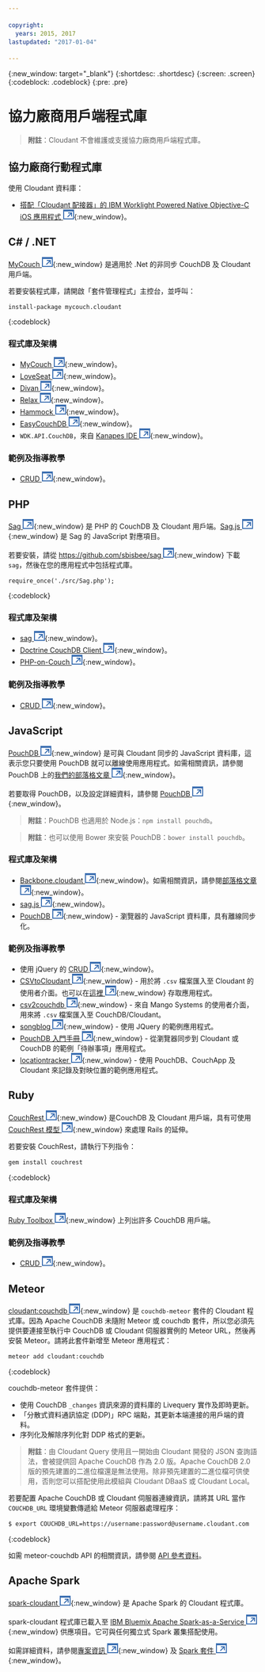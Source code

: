 ```yaml
---

copyright:
  years: 2015, 2017
lastupdated: "2017-01-04"

---
```


{:new_window: target="_blank"}
{:shortdesc: .shortdesc}
{:screen: .screen}
{:codeblock: .codeblock}
{:pre: .pre}

# 協力廠商用戶端程式庫

>   **附註**：Cloudant 不會維護或支援協力廠商用戶端程式庫。

## 協力廠商行動程式庫

使用 Cloudant 資料庫：

-   [搭配「Cloudant 配接器」的 IBM Worklight Powered Native Objective-C iOS 應用程式 ![外部鏈結圖示](../images/launch-glyph.svg "外部鏈結圖示")](http://www.tricedesigns.com/2014/11/17/ibm-worklight-powered-native-objective-c-ios-apps/){:new_window}。

## C# / .NET

[MyCouch ![外部鏈結圖示](../images/launch-glyph.svg "外部鏈結圖示")](https://github.com/danielwertheim/mycouch){:new_window} 是適用於 .Net 的非同步 CouchDB 及 Cloudant 用戶端。

若要安裝程式庫，請開啟「套件管理程式」主控台，並呼叫：

```
install-package mycouch.cloudant
```
{:codeblock}

### 程式庫及架構

-   [MyCouch ![外部鏈結圖示](../images/launch-glyph.svg "外部鏈結圖示")](https://github.com/danielwertheim/mycouch){:new_window}。
-   [LoveSeat ![外部鏈結圖示](../images/launch-glyph.svg "外部鏈結圖示")](https://github.com/soitgoes/LoveSeat){:new_window}。
-   [Divan ![外部鏈結圖示](../images/launch-glyph.svg "外部鏈結圖示")](https://github.com/foretagsplatsen/Divan){:new_window}。
-   [Relax ![外部鏈結圖示](../images/launch-glyph.svg "外部鏈結圖示")](https://github.com/arobson/Relax){:new_window}。
-   [Hammock ![外部鏈結圖示](../images/launch-glyph.svg "外部鏈結圖示")](http://code.google.com/p/relax-net/){:new_window}。
-   [EasyCouchDB ![外部鏈結圖示](../images/launch-glyph.svg "外部鏈結圖示")](https://github.com/hhariri/EasyCouchDB){:new_window}。
-   `WDK.API.CouchDB`，來自 [Kanapes IDE ![外部鏈結圖示](../images/launch-glyph.svg "外部鏈結圖示")](http://kanapeside.com/){:new_window}。

### 範例及指導教學

-   [CRUD ![外部鏈結圖示](../images/launch-glyph.svg "外部鏈結圖示")](https://github.com/cloudant/haengematte/tree/master/c%23){:new_window}。

## PHP

[Sag ![外部鏈結圖示](../images/launch-glyph.svg "外部鏈結圖示")](https://github.com/sbisbee/sag){:new_window} 是 PHP 的 CouchDB 及 Cloudant 用戶端。[Sag.js ![外部鏈結圖示](../images/launch-glyph.svg "外部鏈結圖示")](https://github.com/sbisbee/sag-js){:new_window} 是 Sag 的 JavaScript 對應項目。

若要安裝，請從 [https://github.com/sbisbee/sag ![外部鏈結圖示](../images/launch-glyph.svg "外部鏈結圖示")](https://github.com/sbisbee/sag){:new_window} 下載 `sag`，然後在您的應用程式中包括程式庫。

```
require_once('./src/Sag.php');
```
{:codeblock}

### 程式庫及架構

-   [sag ![外部鏈結圖示](../images/launch-glyph.svg "外部鏈結圖示")](https://github.com/sbisbee/sag){:new_window}。
-   [Doctrine CouchDB Client ![外部鏈結圖示](../images/launch-glyph.svg "外部鏈結圖示")](https://github.com/doctrine/couchdb-client){:new_window}。
-   [PHP-on-Couch ![外部鏈結圖示](../images/launch-glyph.svg "外部鏈結圖示")](https://github.com/dready92/PHP-on-Couch){:new_window}。

### 範例及指導教學

-   [CRUD ![外部鏈結圖示](../images/launch-glyph.svg "外部鏈結圖示")](https://github.com/cloudant/haengematte/tree/master/php){:new_window}。

## JavaScript

[PouchDB ![外部鏈結圖示](../images/launch-glyph.svg "外部鏈結圖示")](http://pouchdb.com/){:new_window} 是可與 Cloudant 同步的 JavaScript 資料庫，這表示您只要使用 PouchDB 就可以離線使用應用程式。如需相關資訊，請參閱 PouchDB 上的[我們的部落格文章 ![外部鏈結圖示](../images/launch-glyph.svg "外部鏈結圖示")](https://cloudant.com/blog/pouchdb){:new_window}。

若要取得 PouchDB，以及設定詳細資料，請參閱 [PouchDB ![外部鏈結圖示](../images/launch-glyph.svg "外部鏈結圖示")](http://pouchdb.com/){:new_window}。

>   **附註**：PouchDB 也適用於 Node.js：`npm install pouchdb`。

>   **附註**：也可以使用 Bower 來安裝 PouchDB：`bower install pouchdb`。

### 程式庫及架構

-   [Backbone.cloudant ![外部鏈結圖示](../images/launch-glyph.svg "外部鏈結圖示")](https://github.com/cloudant-labs/backbone.cloudant){:new_window}。如需相關資訊，請參閱[部落格文章 ![外部鏈結圖示](../images/launch-glyph.svg "外部鏈結圖示")](https://cloudant.com/blog/backbone-and-cloudant/){:new_window}。
-   [sag.js ![外部鏈結圖示](../images/launch-glyph.svg "外部鏈結圖示")](https://github.com/sbisbee/sag-js){:new_window}。
-   [PouchDB ![外部鏈結圖示](../images/launch-glyph.svg "外部鏈結圖示")](http://pouchdb.com/){:new_window} - 瀏覽器的 JavaScript 資料庫，具有離線同步化。

### 範例及指導教學

-   使用 jQuery 的 [CRUD ![外部鏈結圖示](../images/launch-glyph.svg "外部鏈結圖示")](https://github.com/cloudant/haengematte/tree/master/javascript-jquery){:new_window}。
-   [CSVtoCloudant ![外部鏈結圖示](../images/launch-glyph.svg "外部鏈結圖示")](https://github.com/michellephung/CSVtoCloudant){:new_window} - 用於將 `.csv` 檔案匯入至 Cloudant 的使用者介面。也可以在[這裡 ![外部鏈結圖示](../images/launch-glyph.svg "外部鏈結圖示")](https://michellephung.github.io/CSVtoCloudant/){:new_window} 存取應用程式。
-   [csv2couchdb ![外部鏈結圖示](../images/launch-glyph.svg "外部鏈結圖示")](https://github.com/Mango-information-systems/csv2couchdb){:new_window} - 來自 Mango Systems 的使用者介面，用來將 `.csv` 檔案匯入至 CouchDB/Cloudant。
-   [songblog ![外部鏈結圖示](../images/launch-glyph.svg "外部鏈結圖示")](https://github.com/millayr/songblog){:new_window} - 使用 JQuery 的範例應用程式。
-   [PouchDB 入門手冊 ![外部鏈結圖示](../images/launch-glyph.svg "外部鏈結圖示")](http://pouchdb.com/getting-started.html){:new_window} - 從瀏覽器同步到 Cloudant 或 CouchDB 的範例「待辦事項」應用程式。
-   [locationtracker ![外部鏈結圖示](../images/launch-glyph.svg "外部鏈結圖示")](https://github.com/rajrsingh/locationtracker){:new_window} - 使用 PouchDB、CouchApp 及 Cloudant 來記錄及對映位置的範例應用程式。

## Ruby

[CouchRest ![外部鏈結圖示](../images/launch-glyph.svg "外部鏈結圖示")](https://github.com/couchrest/couchrest){:new_window} 是CouchDB 及 Cloudant 用戶端，具有可使用 [CouchRest 模型 ![外部鏈結圖示](../images/launch-glyph.svg "外部鏈結圖示")](https://github.com/couchrest/couchrest_model){:new_window} 來處理 Rails 的延伸。

若要安裝 CouchRest，請執行下列指令：

```sh
gem install couchrest
```
{:codeblock}

### 程式庫及架構

[Ruby Toolbox ![外部鏈結圖示](../images/launch-glyph.svg "外部鏈結圖示")](https://www.ruby-toolbox.com/categories/couchdb_clients){:new_window} 上列出許多 CouchDB 用戶端。

### 範例及指導教學

-   [CRUD ![外部鏈結圖示](../images/launch-glyph.svg "外部鏈結圖示")](https://github.com/cloudant/haengematte/tree/master/ruby){:new_window}。

<div id="couchdb"></div>

## Meteor

[cloudant:couchdb ![外部鏈結圖示](../images/launch-glyph.svg "外部鏈結圖示")](https://atmospherejs.com/cloudant/couchdb){:new_window} 是 `couchdb-meteor` 套件的 Cloudant 程式庫。因為 Apache CouchDB 未隨附 Meteor 或 couchdb 套件，所以您必須先提供要連接至執行中 CouchDB 或 Cloudant 伺服器實例的 Meteor URL，然後再安裝 Meteor。請將此套件新增至 Meteor 應用程式：

```sh
meteor add cloudant:couchdb
```
{:codeblock}

couchdb-meteor 套件提供：

-   使用 CouchDB `_changes` 資訊來源的資料庫的 Livequery 實作及即時更新。
-   「分散式資料通訊協定 (DDP)」RPC 端點，其更新本端連接的用戶端的資料。
-   序列化及解除序列化對 DDP 格式的更新。

>   **附註**：由 Cloudant Query 使用且一開始由 Cloudant 開發的 JSON 查詢語法，會被提供回 Apache CouchDB 作為 2.0 版。Apache CouchDB 2.0 版的預先建置的二進位檔還是無法使用。除非預先建置的二進位檔可供使用，否則您可以搭配使用此模組與 Cloudant DBaaS 或 Cloudant Local。

若要配置 Apache CouchDB 或 Cloudant 伺服器連線資訊，請將其 URL 當作 `COUCHDB_URL` 環境變數傳遞給 Meteor 伺服器處理程序：

```sh
$ export COUCHDB_URL=https://username:password@username.cloudant.com
```
{:codeblock}

如需 meteor-couchdb API 的相關資訊，請參閱 [API 參考資料](../api/index.html)。 

## Apache Spark

[spark-cloudant ![外部鏈結圖示](../images/launch-glyph.svg "外部鏈結圖示")](https://github.com/cloudant-labs/spark-cloudant){:new_window} 是 Apache Spark 的 Cloudant 程式庫。

spark-cloudant 程式庫已載入至 [IBM Bluemix Apache Spark-as-a-Service ![外部鏈結圖示](../images/launch-glyph.svg "外部鏈結圖示")](https://console.ng.bluemix.net/catalog/services/apache-spark/){:new_window} 供應項目。它可與任何獨立式 Spark 叢集搭配使用。

如需詳細資料，請參閱[專案資訊 ![外部鏈結圖示](../images/launch-glyph.svg "外部鏈結圖示")](https://github.com/cloudant-labs/spark-cloudant){:new_window} 及 [Spark 套件 ![外部鏈結圖示](../images/launch-glyph.svg "外部鏈結圖示")](https://spark-packages.org/package/cloudant-labs/spark-cloudant){:new_window}。
